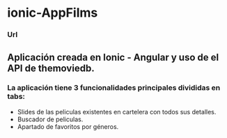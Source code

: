 # ionic-AppFilms

### Url

## Aplicación creada en Ionic - Angular y uso de el API de themoviedb.

### La aplicación tiene 3 funcionalidades principales divididas en tabs:

* Slides de las peliculas existentes en cartelera con todos sus detalles.
* Buscador de peliculas.
* Apartado de favoritos por géneros.

